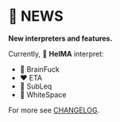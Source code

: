 # 📰 NEWS

**New interpreters and features.**

Currently, 🚁 **HelMA** interpret:
* 🌈 BrainFuck
* ❤️ ETA
* 💙 SubLeq
* 🤍 WhiteSpace

[comment]: <> (* 💛 Funge)
[comment]: <> (* 💚 Piet)

For more see [CHANGELOG](CHANGELOG.md).
